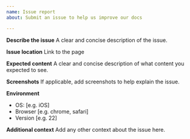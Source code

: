 ```yaml
---
name: Issue report
about: Submit an issue to help us improve our docs

---
```


**Describe the issue**
A clear and concise description of the issue.

**Issue location**
Link to the page

**Expected content**
A clear and concise description of what content you expected to see.

**Screenshots**
If applicable, add screenshots to help explain the issue.

**Environment**
 - OS: [e.g. iOS]
 - Browser [e.g. chrome, safari]
 - Version [e.g. 22]

**Additional context**
Add any other context about the issue here.
